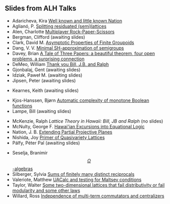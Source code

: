 ## Slides from ALH Talks

- Adaricheva, Kira  [Well known and little known Nation](slides/adaricheva.pdf)
- Aglianó, P. [Splitting residuated (semi)lattices](slides/agliano.pdf) 
- Aten, Charlotte [Multiplayer Rock-Paper-Scissors](slides/aten.pdf) 
- Bergman, Clifford (awaiting slides)
  <!-- [Joins and Maltsev Products of Congruence Permutable Varieties](slides/bergman.pdf) -->
- Clark, David M. [Asymptotic Properties of Finite Groupoids](slides/clark.pdf) 
- Dang, V. V. [Minimal SH-approximation of semigroups](slides/dang.pdf) 
- Davey, Brian [A Tale of Three Papers: a beautiful theorem, four open problems, a surprising connection](slides/davey.pdf) 
- DeMeo, William [Thank you Bill, J.B. and Ralph](http://latticetheory.org)
- Gjonbalaj, Gent (awaiting slides) 
  <!-- [Description of the closure operator for a convex geometry of convex dimension two](slides/gjonbalaj.pdf) -->
- Idziak, Paweł M. (awaiting slides) 
  <!-- [Solving Equations -- kith and kin](slides/idziak.pdf)  -->
- Jipsen, Peter  (awaiting slides) 
<!-- [Greatest Hits of the Hawaiian Legends of Universal Algebra and Lattice Theory](slides/jipsen.pdf) -->
- Kearnes, Keith (awaiting slides) 
<!-- [Is supernilpotence super nilpotence?](slides/kearnes.pdf)  -->
- Kjos-Hanssen, Bjørn [Automatic complexity of monotone Boolean functions](slides/kjos-hanssen.pdf) 
- Lampe, Bill (awaiting slides) 
 <!-- [Revisiting Grätzer-Schmidt](slides/lampe.pdf)  -->
- McKenzie, Ralph *Lattice Theory in Hawaii:  Bill, JB and Ralph* (no slides)
- McNulty, George F. [Hawai'ian Excursions into Equational Logic](slides/mcnulty.pdf) 
- Nation, J. B. [Extending Partial Projective Planes](slides/nation.pdf) 
- Nishida, Joy [Primer of Quasivariety Lattices](slides/nishida.pdf)
- Pálfy, Péter Pal (awaiting slides) 
<!-- [The role of twisted wreath products in the finite congruence lattice problem](slides/palfy.pdf)  -->
- Seselja, Branimir [$$\Omega$$-algebras](slides/seselja.pdf) 
- Silberger, Sylvia [Sums of finitely many distinct reciprocals](slides/silberger.pdf) 
- Valeriote, Matthew [UACalc and testing for Maltsev conditions](slides/valeriote.pdf)
- Taylor, Walter [Some two-dimensional lattices that fail distributivity or fail modularity and some other laws](slides/taylor.pdf)
- Willard, Ross [Independence of multi-term commutators and centralizers](slides/willard.pdf) 

